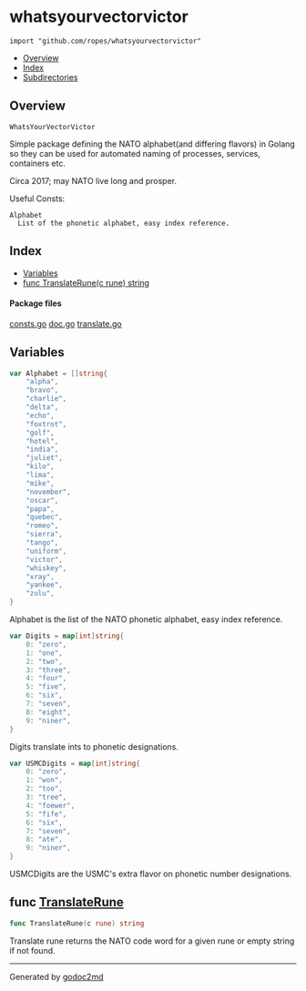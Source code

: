 

# whatsyourvectorvictor
`import "github.com/ropes/whatsyourvectorvictor"`

* [Overview](#pkg-overview)
* [Index](#pkg-index)
* [Subdirectories](#pkg-subdirectories)

## <a name="pkg-overview">Overview</a>

	WhatsYourVectorVictor

Simple package defining the NATO alphabet(and differing flavors) in Golang
so they can be used for automated naming of processes, services, containers etc.

Circa 2017; may NATO live long and prosper.

Useful Consts:


	Alphabet
	  List of the phonetic alphabet, easy index reference.




## <a name="pkg-index">Index</a>
* [Variables](#pkg-variables)
* [func TranslateRune(c rune) string](#TranslateRune)


#### <a name="pkg-files">Package files</a>
[consts.go](/src/github.com/ropes/whatsyourvectorvictor/consts.go) [doc.go](/src/github.com/ropes/whatsyourvectorvictor/doc.go) [translate.go](/src/github.com/ropes/whatsyourvectorvictor/translate.go) 



## <a name="pkg-variables">Variables</a>
``` go
var Alphabet = []string{
    "alpha",
    "bravo",
    "charlie",
    "delta",
    "echo",
    "foxtrot",
    "golf",
    "hotel",
    "india",
    "juliet",
    "kilo",
    "lima",
    "mike",
    "november",
    "oscar",
    "papa",
    "quebec",
    "romeo",
    "sierra",
    "tango",
    "uniform",
    "victor",
    "whiskey",
    "xray",
    "yankee",
    "zulu",
}
```
Alphabet is the list of the NATO phonetic alphabet, easy index reference.

``` go
var Digits = map[int]string{
    0: "zero",
    1: "one",
    2: "two",
    3: "three",
    4: "four",
    5: "five",
    6: "six",
    7: "seven",
    8: "eight",
    9: "niner",
}
```
Digits translate ints to phonetic designations.

``` go
var USMCDigits = map[int]string{
    0: "zero",
    1: "won",
    2: "too",
    3: "tree",
    4: "foewer",
    5: "fife",
    6: "six",
    7: "seven",
    8: "ate",
    9: "niner",
}
```
USMCDigits are the USMC's extra flavor on phonetic number designations.



## <a name="TranslateRune">func</a> [TranslateRune](/src/target/translate.go?s=126:159#L1)
``` go
func TranslateRune(c rune) string
```
Translate rune returns the NATO code word for a given rune or empty string
if not found.








- - -
Generated by [godoc2md](http://godoc.org/github.com/davecheney/godoc2md)
